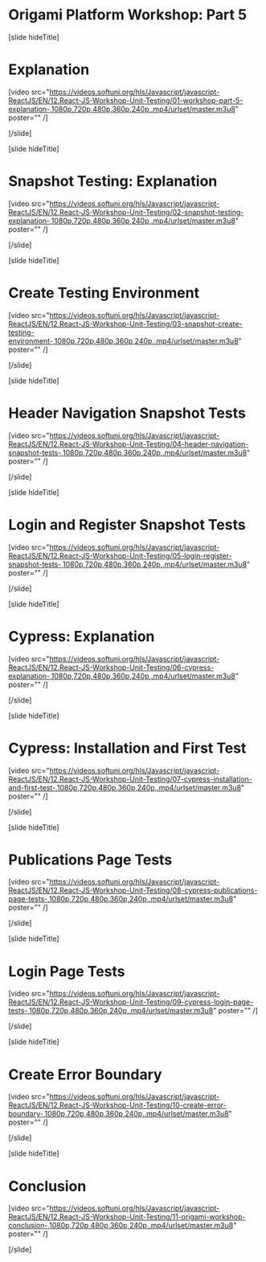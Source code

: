 # Origami Platform Workshop: Part 5

[slide hideTitle]
# Explanation

[video src="https://videos.softuni.org/hls/Javascript/javascript-ReactJS/EN/12.React-JS-Workshop-Unit-Testing/01-workshop-part-5-explanation-,1080p,720p,480p,360p,240p,.mp4/urlset/master.m3u8" poster="" /]

[/slide]

[slide hideTitle]
# Snapshot Testing: Explanation

[video src="https://videos.softuni.org/hls/Javascript/javascript-ReactJS/EN/12.React-JS-Workshop-Unit-Testing/02-snapshot-testing-explanation-,1080p,720p,480p,360p,240p,.mp4/urlset/master.m3u8" poster="" /]

[/slide]

[slide hideTitle]
# Create Testing Environment

[video src="https://videos.softuni.org/hls/Javascript/javascript-ReactJS/EN/12.React-JS-Workshop-Unit-Testing/03-snapshot-create-testing-environment-,1080p,720p,480p,360p,240p,.mp4/urlset/master.m3u8" poster="" /]

[/slide]

[slide hideTitle]
# Header Navigation Snapshot Tests

[video src="https://videos.softuni.org/hls/Javascript/javascript-ReactJS/EN/12.React-JS-Workshop-Unit-Testing/04-header-navigation-snapshot-tests-,1080p,720p,480p,360p,240p,.mp4/urlset/master.m3u8" poster="" /]

[/slide]

[slide hideTitle]
# Login and Register Snapshot Tests

[video src="https://videos.softuni.org/hls/Javascript/javascript-ReactJS/EN/12.React-JS-Workshop-Unit-Testing/05-login-register-snapshot-tests-,1080p,720p,480p,360p,240p,.mp4/urlset/master.m3u8" poster="" /]

[/slide]

[slide hideTitle]
# Cypress: Explanation

[video src="https://videos.softuni.org/hls/Javascript/javascript-ReactJS/EN/12.React-JS-Workshop-Unit-Testing/06-cypress-explanation-,1080p,720p,480p,360p,240p,.mp4/urlset/master.m3u8" poster="" /]

[/slide]

[slide hideTitle]
# Cypress: Installation and First Test

[video src="https://videos.softuni.org/hls/Javascript/javascript-ReactJS/EN/12.React-JS-Workshop-Unit-Testing/07-cypress-installation-and-first-test-,1080p,720p,480p,360p,240p,.mp4/urlset/master.m3u8" poster="" /]

[/slide]

[slide hideTitle]
# Publications Page Tests

[video src="https://videos.softuni.org/hls/Javascript/javascript-ReactJS/EN/12.React-JS-Workshop-Unit-Testing/08-cypress-publications-page-tests-,1080p,720p,480p,360p,240p,.mp4/urlset/master.m3u8" poster="" /]

[/slide]

[slide hideTitle]
# Login Page Tests

[video src="https://videos.softuni.org/hls/Javascript/javascript-ReactJS/EN/12.React-JS-Workshop-Unit-Testing/09-cypress-login-page-tests-,1080p,720p,480p,360p,240p,.mp4/urlset/master.m3u8" poster="" /]

[/slide]

[slide hideTitle]
# Create Error Boundary

[video src="https://videos.softuni.org/hls/Javascript/javascript-ReactJS/EN/12.React-JS-Workshop-Unit-Testing/10-create-error-boundary-,1080p,720p,480p,360p,240p,.mp4/urlset/master.m3u8" poster="" /]

[/slide]

[slide hideTitle]
# Conclusion

[video src="https://videos.softuni.org/hls/Javascript/javascript-ReactJS/EN/12.React-JS-Workshop-Unit-Testing/11-origami-workshop-conclusion-,1080p,720p,480p,360p,240p,.mp4/urlset/master.m3u8" poster="" /]

[/slide]


